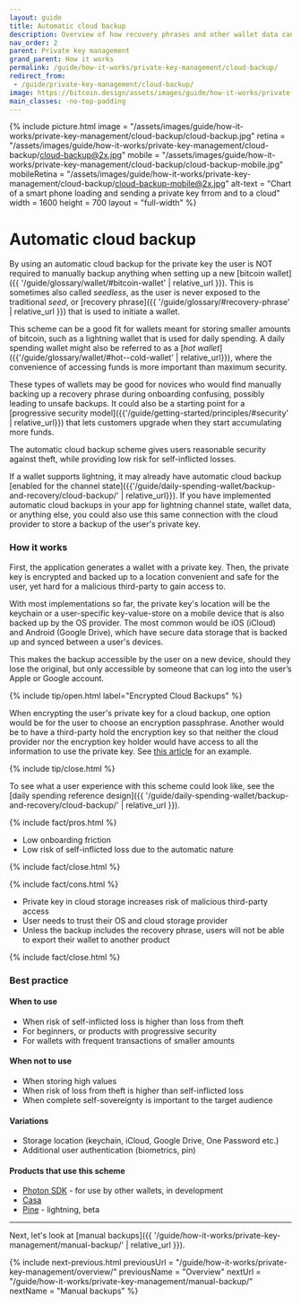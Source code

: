 ```yaml
---
layout: guide
title: Automatic cloud backup
description: Overview of how recovery phrases and other wallet data can be securely stored with cloud storage service providers.
nav_order: 2
parent: Private key management
grand_parent: How it works
permalink: /guide/how-it-works/private-key-management/cloud-backup/
redirect_from:
 - /guide/private-key-management/cloud-backup/
image: https://bitcoin.design/assets/images/guide/how-it-works/private-key-management/cloud-backup/cloud-backup-preview.jpg
main_classes: -no-top-padding
---
```


<!--

Editor's notes

Description of what an automatic cloud backup scheme consists of.

Illustration sources

https://www.figma.com/community/file/888680264445459448
https://www.figma.com/community/file/995256542920917246/BDG---Private-key-management-illustrations

-->

{% include picture.html
   image = "/assets/images/guide/how-it-works/private-key-management/cloud-backup/cloud-backup.jpg"
   retina = "/assets/images/guide/how-it-works/private-key-management/cloud-backup/cloud-backup@2x.jpg"
   mobile = "/assets/images/guide/how-it-works/private-key-management/cloud-backup/cloud-backup-mobile.jpg"
   mobileRetina = "/assets/images/guide/how-it-works/private-key-management/cloud-backup/cloud-backup-mobile@2x.jpg"
   alt-text = "Chart of a smart phone loading and sending a private key frrom and to a cloud"
   width = 1600
   height = 700
   layout = "full-width"
%}

# Automatic cloud backup

By using an automatic cloud backup for the private key the user is NOT required to manually backup anything when setting up a new [bitcoin wallet]({{ '/guide/glossary/wallet/#bitcoin-wallet' | relative_url }}). This is sometimes also called *seedless*, as the user is never exposed to the traditional *seed*, or [recovery phrase]({{ '/guide/glossary/#recovery-phrase' | relative_url }}) that is used to initiate a wallet.

This scheme can be a good fit for wallets meant for storing smaller amounts of bitcoin, such as a lightning wallet that is used for daily spending. A daily spending wallet might also be referred to as a [*hot wallet*]({{'/guide/glossary/wallet/#hot--cold-wallet' | relative_url}}), where the convenience of accessing funds is more important than maximum security.

These types of wallets may be good for novices who would find manually backing up a recovery phrase during onboarding confusing, possibly leading to unsafe backups. It could also be a starting point for a [progressive security model]({{'/guide/getting-started/principles/#security' | relative_url}}) that lets customers upgrade when they start accumulating more funds.

The automatic cloud backup scheme gives users reasonable security against theft, while providing low risk for self-inflicted losses.

If a wallet supports lightning, it may already have automatic cloud backup [enabled for the channel state]({{'/guide/daily-spending-wallet/backup-and-recovery/cloud-backup/' | relative_url}}). If you have implemented automatic cloud backups in your app for lightning channel state, wallet data, or anything else, you could also use this same connection with the cloud provider to store a backup of the user's private key.

### How it works
First, the application generates a wallet with a private key. Then, the private key is encrypted and backed up to a location convenient and safe for the user, yet hard for a malicious third-party to gain access to.

With most implementations so far, the private key's location will be the keychain or a user-specific key-value-store on a mobile device that is also backed up by the OS provider. The most common would be iOS (iCloud) and Android (Google Drive), which have secure data storage that is backed up and synced between a user's devices.

This makes the backup accessible by the user on a new device, should they lose the original, but only accessible by someone that can log into the user’s Apple or Google account.

{% include tip/open.html label="Encrypted Cloud Backups" %}

When encrypting the user's private key for a cloud backup, one option would be for the user to choose an encryption passphrase. Another would be to have a third-party hold the encryption key so that neither the cloud provider nor the encryption key holder would have access to all the information to use the private key. See [this article](https://blog.keys.casa/casa-keymaster-security-mobile-key-overview/) for an example.

{% include tip/close.html %}

To see what a user experience with this scheme could look like, see the [daily spending reference design]({{ '/guide/daily-spending-wallet/backup-and-recovery/cloud-backup/' | relative_url }}).

{% include fact/pros.html %}

- Low onboarding friction
- Low risk of self-inflicted loss due to the automatic nature

{% include fact/close.html %}

{% include fact/cons.html %}

- Private key in cloud storage increases risk of malicious third-party access
- User needs to trust their OS and cloud storage provider
- Unless the backup includes the recovery phrase, users will not be able to export their wallet to another product

{% include fact/close.html %}

### Best practice

#### When to use
- When risk of self-inflicted loss is higher than loss from theft
- For beginners, or products with progressive security
- For wallets with frequent transactions of smaller amounts

#### When not to use
- When storing high values
- When risk of loss from theft is higher than self-inflicted loss
- When complete self-sovereignty is important to the target audience

#### Variations
- Storage location (keychain, iCloud, Google Drive, One Password etc.)
- Additional user authentication (biometrics, pin)

#### Products that use this scheme
- [Photon SDK](https://photonsdk.org) - for use by other wallets, in development
- [Casa](https://keys.casa)
- [Pine](https://pine.pm ) - lightning, beta

---

Next, let's look at [manual backups]({{ '/guide/how-it-works/private-key-management/manual-backup/' | relative_url }}).

{% include next-previous.html
   previousUrl = "/guide/how-it-works/private-key-management/overview/"
   previousName = "Overview"
   nextUrl = "/guide/how-it-works/private-key-management/manual-backup/"
   nextName = "Manual backups"
%}
